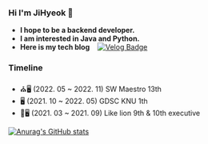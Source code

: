 ### Hi I'm JiHyeok 👋  
- **I hope to be a backend developer.**
- **I am interested in Java and Python.**
- **Here is my tech blog**  &nbsp;&nbsp;  [![Velog Badge](http://img.shields.io/badge/-Velog-20c997?style=flat&link=https://velog.io/@olzlgur)](https://velog.io/@olzlgur)    
### Timeline
- ⛪️🖥 (2022. 05 ~ 2022. 11) SW Maestro 13th
- 🖥 (2021. 10 ~ 2022. 05) GDSC KNU 1th
- 🦁🖥 (2021. 03 ~ 2021. 09) Like lion 9th & 10th executive  

<!--
**olzlgur/olzlgur** is a ✨ _special_ ✨ repository because its `README.md` (this file) appears on your GitHub profile.

[![Velog Badge](http://img.shields.io/badge/-Velog-20c997?style=flat&link=본인주소)](본인주소)
Here are some ideas to get you started:

- 🔭 I’m currently working on ...
- 🌱 I’m currently learning ...
- 👯 I’m looking to collaborate on ...
- 🤔 I’m looking for help with ...
- 💬 Ask me about ...
- 📫 How to reach me: ...
- 😄 Pronouns: ...
- ⚡ Fun fact: ...
-->

[![Anurag's GitHub stats](https://github-readme-stats.vercel.app/api?username=olzlgur)](https://github.com/anuraghazra/github-readme-stats)

